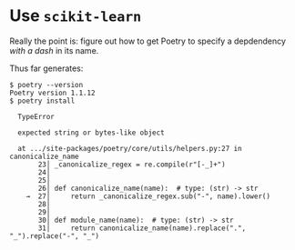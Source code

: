 
# Use `scikit-learn`

Really the point is: figure out how to get Poetry to specify a depdendency *with a dash* in its name. 

Thus far generates:

```
$ poetry --version
Poetry version 1.1.12
$ poetry install

  TypeError

  expected string or bytes-like object

  at .../site-packages/poetry/core/utils/helpers.py:27 in canonicalize_name
       23│ _canonicalize_regex = re.compile(r"[-_]+")
       24│ 
       25│ 
       26│ def canonicalize_name(name):  # type: (str) -> str
    →  27│     return _canonicalize_regex.sub("-", name).lower()
       28│ 
       29│ 
       30│ def module_name(name):  # type: (str) -> str
       31│     return canonicalize_name(name).replace(".", "_").replace("-", "_")
```

